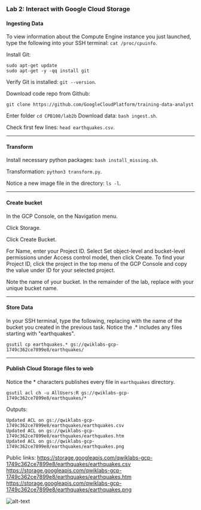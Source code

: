 ### Lab 2: Interact with Google Cloud Storage

#### Ingesting Data
To view information about the Compute Engine instance you just launched, type the following into your SSH terminal: `cat /proc/cpuinfo`.

Install Git:
```
sudo apt-get update
sudo apt-get -y -qq install git
```
Verify Git is installed: `git --version`.

Download code repo from Github:
```
git clone https://github.com/GoogleCloudPlatform/training-data-analyst
```

Enter folder `cd CPB100/lab2b`
Download data: `bash ingest.sh`.

Check first few lines: `head earthquakes.csv`.

___
#### Transform
Install necessary python packages: `bash install_missing.sh`.

Transformation: `python3 transform.py`.

Notice a new image file in the directory: `ls -l`.

___
#### Create bucket
In the GCP Console, on the Navigation menu.

Click Storage.

Click Create Bucket.

For Name, enter your Project ID. Select Set object-level and bucket-level permissions under Access control model, then click Create. To find your Project ID, click the project in the top menu of the GCP Console and copy the value under ID for your selected project.

Note the name of your bucket. In the remainder of the lab, replace <BUCKET-NAME> with your unique bucket name.

___
#### Store Data
In your SSH terminal, type the following, replacing <YOUR-BUCKET> with the name of the bucket you created in the previous task. Notice the .* includes any files starting with "earthquakes".
```
gsutil cp earthquakes.* gs://qwiklabs-gcp-1749c362ce7899e8/earthquakes/
```

___
#### Publish Cloud Storage files to web
Notice the * characters publishes every file in `earthquakes` directory.
```
gsutil acl ch -u AllUsers:R gs://qwiklabs-gcp-1749c362ce7899e8/earthquakes/*
```

Outputs:
```
Updated ACL on gs://qwiklabs-gcp-1749c362ce7899e8/earthquakes/earthquakes.csv
Updated ACL on gs://qwiklabs-gcp-1749c362ce7899e8/earthquakes/earthquakes.htm
Updated ACL on gs://qwiklabs-gcp-1749c362ce7899e8/earthquakes/earthquakes.png
```

Public links:
https://storage.googleapis.com/qwiklabs-gcp-1749c362ce7899e8/earthquakes/earthquakes.csv
https://storage.googleapis.com/qwiklabs-gcp-1749c362ce7899e8/earthquakes/earthquakes.htm
https://storage.googleapis.com/qwiklabs-gcp-1749c362ce7899e8/earthquakes/earthquakes.png

![alt-text](figs/published.png)
